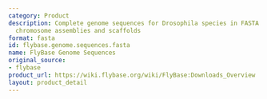 ```yaml
---
category: Product
description: Complete genome sequences for Drosophila species in FASTA format, including
  chromosome assemblies and scaffolds
format: fasta
id: flybase.genome.sequences.fasta
name: FlyBase Genome Sequences
original_source:
- flybase
product_url: https://wiki.flybase.org/wiki/FlyBase:Downloads_Overview
layout: product_detail
---
```

